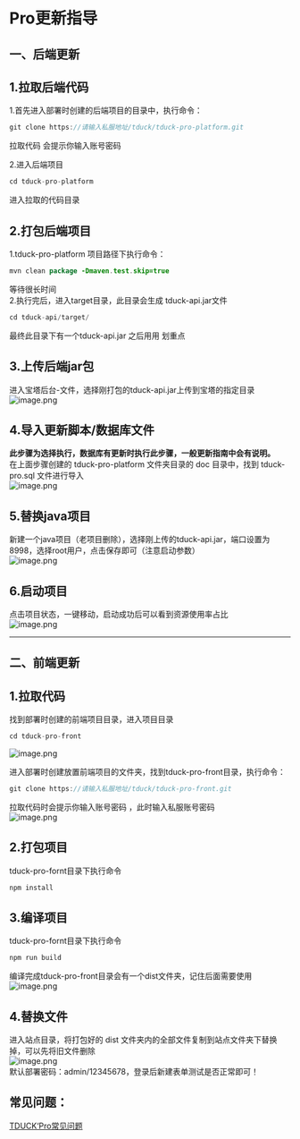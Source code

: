 # Pro更新指导

## 一、后端更新

## 1.拉取后端代码

1.首先进入部署时创建的后端项目的目录中，执行命令：

```java
git clone https://请输入私服地址/tduck/tduck-pro-platform.git
```

拉取代码 会提示你输入账号密码

2.进入后端项目

```java
cd tduck-pro-platform
```

进入拉取的代码目录
<a name="WzWGw"></a>

## 2.打包后端项目

1.tduck-pro-platform 项目路径下执行命令：

```java
mvn clean package -Dmaven.test.skip=true
```

等待很长时间 <br />2.执行完后，进入target目录，此目录会生成 tduck-api.jar文件

```java
cd tduck-api/target/
```

最终此目录下有一个tduck-api.jar 之后用用 划重点
<a name="i7kjP"></a>

## 3.上传后端jar包

进入宝塔后台-文件，选择刚打包的tduck-api.jar上传到宝塔的指定目录<br />![image.png](https://oss.tduckcloud.com/1650114803165-64dce20c-13fa-450b-bca7-1caa105112ef-20230119094353680.png)
<a name="AAfxh"></a>

## 4.导入更新脚本/数据库文件

**此步骤为选择执行，数据库有更新时执行此步骤，一般更新指南中会有说明。**<br />在上面步骤创建的 tduck-pro-platform 文件夹目录的 doc 目录中，找到 tduck-pro.sql 文件进行导入<br />![image.png](https://oss.tduckcloud.com/1650682547934-6cd6671c-bd47-4702-be04-9c88883636b7-20230119094353705.png)
<a name="nzfAJ"></a>

## 5.替换java项目

新建一个java项目（老项目删除），选择刚上传的tduck-api.jar，端口设置为8998，选择root用户，点击保存即可（注意启动参数）<br />![image.png](https://oss.tduckcloud.com/1650114719001-f226e328-dcc1-4545-a61f-b5cb796a799e-20230119094353733.png)
<a name="LPtEN"></a>

## 6.启动项目

点击项目状态，一键移动，启动成功后可以看到资源使用率占比<br />![image.png](https://oss.tduckcloud.com/1650682732544-58889327-6962-44bc-874b-cc17f762dafb-20230119094353758.png)


---


## 二、前端更新

<a name="Lb5dh"></a>

## 1.拉取代码

找到部署时创建的前端项目目录，进入项目目录

```java
cd tduck-pro-front 
```

![image.png](https://oss.tduckcloud.com/1649462346520-5d3156ff-b65e-4274-ba1e-4eb279233804-20230119094353778.png)

进入部署时创建放置前端项目的文件夹，找到tduck-pro-front目录，执行命令：

```java
git clone https://请输入私服地址/tduck/tduck-pro-front.git
```

拉取代码时会提示你输入账号密码 ，此时输入私服账号密码<br />![image.png](https://oss.tduckcloud.com/1649462263617-aa344e67-51a9-463a-8521-c26e9b703051-20230119094353799.png)
<a name="OkKXw"></a>

## 2.打包项目

tduck-pro-fornt目录下执行命令

```java
npm install
```

<a name="Am8yO"></a>

## 3.编译项目

tduck-pro-fornt目录下执行命令

```java
npm run build
```

编译完成tduck-pro-front目录会有一个dist文件夹，记住后面需要使用<br />![image.png](https://oss.tduckcloud.com/1649463370082-f23a19c0-382d-48d2-90e9-d3c48dd92655-20230119094353817.png)
<a name="QZs0l"></a>

## 4.替换文件

进入站点目录，将打包好的 dist 文件夹内的全部文件复制到站点文件夹下替换掉，可以先将旧文件删除<br />![image.png](https://oss.tduckcloud.com/1649480408021-8e30c1a3-afc2-4d39-b607-ddd311ff54ed.png)<br />默认部署密码：admin/12345678，登录后新建表单测试是否正常即可！

<a name="d0ZGM"></a>

## 常见问题：

[TDUCK‘Pro常见问题](./proUsualQuestion)

